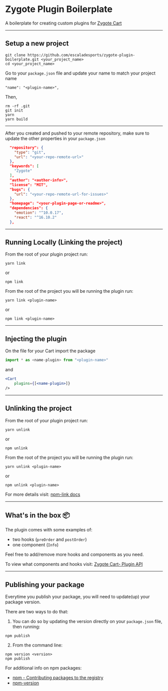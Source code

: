 # Zygote Plugin Boilerplate
 


A boilerplate for creating custom plugins for [Zygote Cart](https://escaladesports.github.io/zygote-cart/)

---

## Setup a new project

```
git clone https://github.com/escaladesports/zygote-plugin-boilerplate.git <your_project_name>
cd <your_project_name>
```

Go to your `package.json` file and update your name to match your project name

```
"name": "<plugin-name>",
```
Then,
```
rm -rf .git
git init
yarn
yarn build
```
---

After you created and pushed to your remote repository, make sure to update the other properties in your `package.json`

```json
  "repository": {
    "type": "git",
    "url": "<your-repo-remote-url>"
  },
  "keywords": [
    "Zygote"
  ],
  "author": "<author-info>",
  "license": "MIT",
  "bugs": {
    "url": "<your-repo-remote-url-for-issues>"
  },
  "homepage": "<your-plugin-page-or-readme>",
  "dependencies": {
    "emotion": "^10.0.17",
    "react": "^16.10.2"
  },

```

---

## Running Locally (Linking the project)

From the root of your plugin project run:

`yarn link`

or

`npm link`

From the root of the project you will be running the plugin run:

`yarn link <plugin-name>`

or

`npm link <plugin-name>`

---

## Injecting the plugin

On the file for your Cart import the package

``` javascript
import * as <name-plugin> from "<plugin-name>"
```

and

```jsx
<Cart
    plugins={[<name-plugin>]}
/>
```

---

## Unlinking the project

From the root of your plugin project run:

`yarn unlink`

or

`npm unlink`

From the root of the project you will be running the plugin run:

`yarn unlink <plugin-name>`

or

`npm unlink <plugin-name>`


For more details visit: [npm-link docs](https://docs.npmjs.com/cli/link.html)

---
## What's in the box :package:

The plugin comes with some examples of: 

- two hooks  (`preOrder` and `postOrder`)
- one component (`Info`)

Feel free to add/remove more hooks and components as you need.

To view what components and hooks visit: [Zygote Cart- Plugin API](https://escaladesports.github.io/zygote-cart/#plugin-api)

---

## Publishing your package

Everytime you publish your package, you will need to update(up) your package version.

There are two ways to do that:

1. You can do so by updating the version directly on your `package.json` file, then running:
```
npm publish
```

2. From the command line:
```
npm version <version>
npm publish
```

For additional info on npm packages:


- [npm - Contributing packages to the registry](https://docs.npmjs.com/packages-and-modules/contributing-packages-to-the-registry)
- [npm-version](https://docs.npmjs.com/cli/version)
